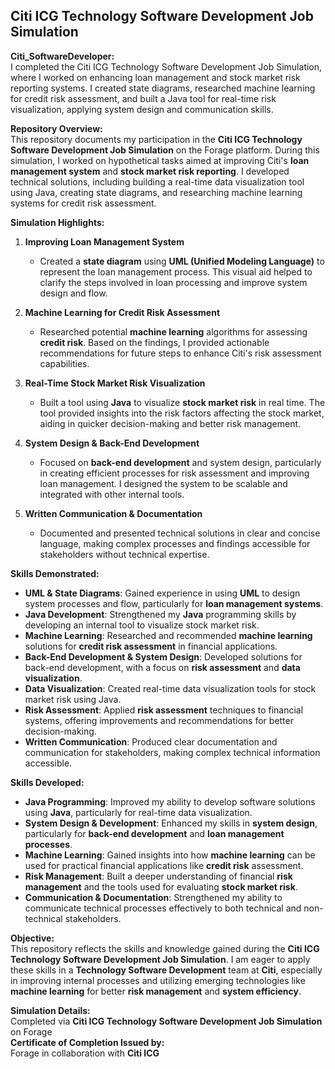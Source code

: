 ## Citi ICG Technology Software Development Job Simulation

**Citi_SoftwareDeveloper:** <br>
I completed the Citi ICG Technology Software Development Job Simulation, where I worked on enhancing loan management and stock market risk reporting systems. I created state diagrams, researched machine learning for credit risk assessment, and built a Java tool for real-time risk visualization, applying system design and communication skills.

**Repository Overview:**  
This repository documents my participation in the **Citi ICG Technology Software Development Job Simulation** on the Forage platform. During this simulation, I worked on hypothetical tasks aimed at improving Citi's **loan management system** and **stock market risk reporting**. I developed technical solutions, including building a real-time data visualization tool using Java, creating state diagrams, and researching machine learning systems for credit risk assessment.

**Simulation Highlights:**

1. **Improving Loan Management System**  
   - Created a **state diagram** using **UML (Unified Modeling Language)** to represent the loan management process. This visual aid helped to clarify the steps involved in loan processing and improve system design and flow.
   
2. **Machine Learning for Credit Risk Assessment**  
   - Researched potential **machine learning** algorithms for assessing **credit risk**. Based on the findings, I provided actionable recommendations for future steps to enhance Citi's risk assessment capabilities.

3. **Real-Time Stock Market Risk Visualization**  
   - Built a tool using **Java** to visualize **stock market risk** in real time. The tool provided insights into the risk factors affecting the stock market, aiding in quicker decision-making and better risk management.

4. **System Design & Back-End Development**  
   - Focused on **back-end development** and system design, particularly in creating efficient processes for risk assessment and improving loan management. I designed the system to be scalable and integrated with other internal tools.

5. **Written Communication & Documentation**  
   - Documented and presented technical solutions in clear and concise language, making complex processes and findings accessible for stakeholders without technical expertise.

**Skills Demonstrated:**
- **UML & State Diagrams**: Gained experience in using **UML** to design system processes and flow, particularly for **loan management systems**.
- **Java Development**: Strengthened my **Java** programming skills by developing an internal tool to visualize stock market risk.
- **Machine Learning**: Researched and recommended **machine learning** solutions for **credit risk assessment** in financial applications.
- **Back-End Development & System Design**: Developed solutions for back-end development, with a focus on **risk assessment** and **data visualization**.
- **Data Visualization**: Created real-time data visualization tools for stock market risk using Java.
- **Risk Assessment**: Applied **risk assessment** techniques to financial systems, offering improvements and recommendations for better decision-making.
- **Written Communication**: Produced clear documentation and communication for stakeholders, making complex technical information accessible.

**Skills Developed:**
- **Java Programming**: Improved my ability to develop software solutions using **Java**, particularly for real-time data visualization.
- **System Design & Development**: Enhanced my skills in **system design**, particularly for **back-end development** and **loan management processes**.
- **Machine Learning**: Gained insights into how **machine learning** can be used for practical financial applications like **credit risk** assessment.
- **Risk Management**: Built a deeper understanding of financial **risk management** and the tools used for evaluating **stock market risk**.
- **Communication & Documentation**: Strengthened my ability to communicate technical processes effectively to both technical and non-technical stakeholders.

**Objective:**  
This repository reflects the skills and knowledge gained during the **Citi ICG Technology Software Development Job Simulation**. I am eager to apply these skills in a **Technology Software Development** team at **Citi**, especially in improving internal processes and utilizing emerging technologies like **machine learning** for better **risk management** and **system efficiency**.

**Simulation Details:**  
Completed via **Citi ICG Technology Software Development Job Simulation** on Forage  
**Certificate of Completion Issued by:**  
Forage in collaboration with **Citi ICG**
